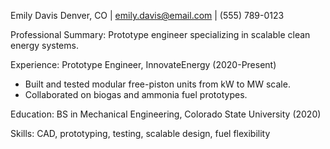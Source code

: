 Emily Davis
Denver, CO | emily.davis@email.com | (555) 789-0123

Professional Summary:
Prototype engineer specializing in scalable clean energy systems.

Experience:
Prototype Engineer, InnovateEnergy (2020-Present)
- Built and tested modular free-piston units from kW to MW scale.
- Collaborated on biogas and ammonia fuel prototypes.

Education:
BS in Mechanical Engineering, Colorado State University (2020)

Skills:
CAD, prototyping, testing, scalable design, fuel flexibility
